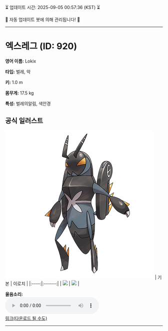 
⏳ 업데이트 시간: 2025-09-05 00:57:36 (KST) ⏳

🤖 자동 업데이트 봇에 의해 관리됩니다! 🤖

---

# 엑스레그 (ID: 920)
**영어 이름:** Lokix

**타입:** 벌레, 악

**키:** 1.0 m

**몸무게:** 17.5 kg

**특성:** 벌레의알림, 색안경

## 공식 일러스트
![](https://raw.githubusercontent.com/PokeAPI/sprites/master/sprites/pokemon/other/official-artwork/920.png)
| 기본 | 이로치 |
|:----:|:------:|
| <img src="http://play.pokemonshowdown.com/sprites/ani/lokix.gif" width="200"> | <img src="http://play.pokemonshowdown.com/sprites/ani-shiny/lokix.gif" width="200"> |

**울음소리:**<br><audio controls src="https://raw.githubusercontent.com/PokeAPI/cries/main/cries/pokemon/latest/920.ogg"></audio><br> [링크(다운로드 될 수도)](https://raw.githubusercontent.com/PokeAPI/cries/main/cries/pokemon/latest/920.ogg)


---
